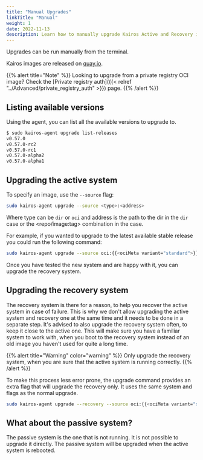 ```yaml
---
title: "Manual Upgrades"
linkTitle: "Manual"
weight: 1
date: 2022-11-13
description: Learn how to manually upgrade Kairos Active and Recovery images
---
```


Upgrades can be run manually from the terminal.

Kairos images are released on [quay.io](https://quay.io/organization/kairos).

{{% alert title="Note" %}}
Looking to upgrade from a private registry OCI image? Check the [Private registry auth]({{< relref "../Advanced/private_registry_auth" >}}) page.
{{% /alert %}}

## Listing available versions

Using the agent, you can list all the available versions to upgrade to.

```bash
$ sudo kairos-agent upgrade list-releases
v0.57.0
v0.57.0-rc2
v0.57.0-rc1
v0.57.0-alpha2
v0.57.0-alpha1
```

## Upgrading the active system

To specify an image, use the `--source` flag:

```bash
sudo kairos-agent upgrade --source <type>:<address>
```
Where type can be `dir` or `oci` and address is the path to the dir in the `dir` case or the <repo/image:tag> combination in the <oci> case.

For example, if you wanted to upgrade to the latest available stable release you could run the following command:

```bash {class="meta-distro"}
sudo kairos-agent upgrade --source oci:{{<ociMeta variant="standard">}}
```

Once you have tested the new system and are happy with it, you can upgrade the recovery system.

## Upgrading the recovery system

The recovery system is there for a reason, to help you recover the active system in case of failure. This is why we don't allow upgrading the active system and recovery one at the same time and it needs to be done in a separate step. It's advised to also upgrade the recovery system often, to keep it close to the active one. This will make sure you have a familiar system to work with, when you boot to the recovery system instead of an old image you haven't used for quite a long time.

{{% alert title="Warning" color="warning" %}}
Only upgrade the recovery system, when you are sure that the active system is running correctly.
{{% /alert %}}

To make this process less error prone, the upgrade command provides an extra flag that will upgrade the recovery only. It uses the same system and flags as the normal upgrade.

```bash {class="meta-distro"}
sudo kairos-agent upgrade --recovery --source oci:{{<ociMeta variant="standard">}}
```

## What about the passive system?

The passive system is the one that is not running. It is not possible to upgrade it directly. The passive system will be upgraded when the active system is rebooted.
